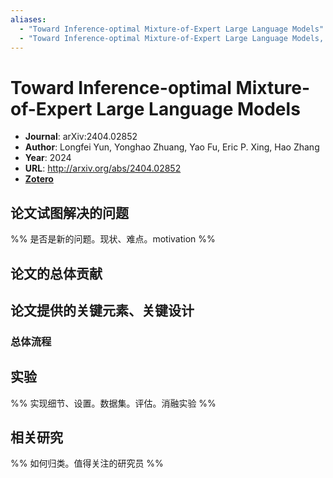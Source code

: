 ```yaml
---
aliases:
  - "Toward Inference-optimal Mixture-of-Expert Large Language Models"
  - "Toward Inference-optimal Mixture-of-Expert Large Language Models, 2024"
---
```

# Toward Inference-optimal Mixture-of-Expert Large Language Models

- **Journal**: arXiv:2404.02852
- **Author**: Longfei Yun, Yonghao Zhuang, Yao Fu, Eric P. Xing, Hao Zhang
- **Year**: 2024
- **URL**: http://arxiv.org/abs/2404.02852
- [**Zotero**](zotero://select/items/@2024InferenceoptimalMixtureofExpertLargeYun)

## 论文试图解决的问题

%% 是否是新的问题。现状、难点。motivation %%

## 论文的总体贡献

## 论文提供的关键元素、关键设计

### 总体流程

## 实验

%% 实现细节、设置。数据集。评估。消融实验 %%

## 相关研究

%% 如何归类。值得关注的研究员 %%

